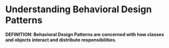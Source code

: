 # Understanding Behavioral Design Patterns

**DEFINITION: Behavioral Design Patterns are concerned with how classes and objects interact and distribute responsibilities.**
